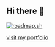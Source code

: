 ## Hi there 👋
[![roadmap.sh](https://roadmap.sh/card/wide/6726af7331d65c235d49b5f0?variant=dark&roadmaps=full-stack)](https://roadmap.sh)

[visit my portfolio](https://anotidamunemo.netlify.app/)
<!--
**traejiik/traejiik** is a ✨ _special_ ✨ repository because its `README.md` (this file) appears on your GitHub profile.

Here are some ideas to get you started:

- 🔭 I’m currently working on ...
- 🌱 I’m currently learning JavaScript...
- 👯 I’m looking to collaborate on ...
- 🤔 I’m looking for help with ...
- 💬 Ask me about ...
- 📫 How to reach me: ...
- 😄 Pronouns: ...
- ⚡ Fun fact: ...
-->
